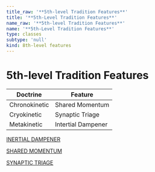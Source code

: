 ```yaml
---
title_raw: '**5th-level Tradition Features**'
title: '**5th-Level Tradition Features**'
name_raw: '**5th-level Tradition Features**'
name: '**5th-Level Tradition Features**'
type: classes
subtype: 'null'
kind: 8th-level features
---
```


# **5th-level Tradition Features**

| Doctrine      | Feature            |
| ------------- | ------------------ |
| Chronokinetic | Shared Momentum    |
| Cryokinetic   | Synaptic Triage    |
| Metakinetic   | Intertial Dampener |

[INERTIAL DAMPENER](./Inertial%20Dampener.md)

[SHARED MOMENTUM](./Shared%20Momentum.md)

[SYNAPTIC TRIAGE](./Synaptic%20Triage.md)
